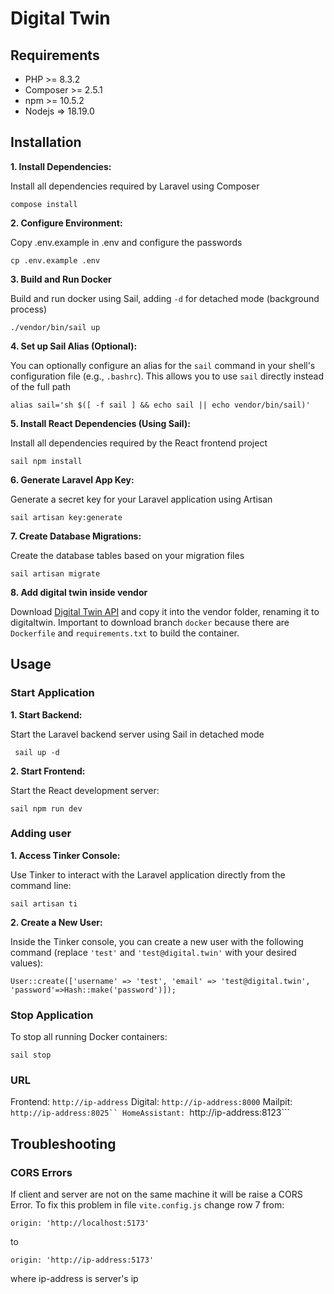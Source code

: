 # Digital Twin

## Requirements

- PHP >= 8.3.2
- Composer >= 2.5.1
- npm >= 10.5.2
- Nodejs => 18.19.0

## Installation

**1. Install Dependencies:**

Install all dependencies required by Laravel using Composer

``` compose install ```

**2. Configure Environment:**

Copy .env.example in .env and configure the passwords

``` cp .env.example .env ```

**3. Build and Run Docker**

Build and run docker using Sail, adding ```-d``` for detached mode (background process)

``` ./vendor/bin/sail up ```

**4. Set up Sail Alias (Optional):**

You can optionally configure an alias for the `sail` command in your shell's configuration file (e.g., `.bashrc`). This allows you to use `sail` directly instead of the full path

``` alias sail='sh $([ -f sail ] && echo sail || echo vendor/bin/sail)' ```

**5. Install React Dependencies (Using Sail):**

Install all dependencies required by the React frontend project

``` sail npm install ```

**6. Generate Laravel App Key:**

Generate a secret key for your Laravel application using Artisan

``` sail artisan key:generate ```

**7. Create Database Migrations:**

Create the database tables based on your migration files

``` sail artisan migrate ```

**8. Add digital twin inside vendor**

Download [Digital Twin API](https://github.com/davideguizzardi/Digital-Twin-API/tree/docker) and copy it into the vendor folder, renaming it to digitaltwin. Important to download branch ```docker``` because there are ```Dockerfile``` and ```requirements.txt``` to build the container.

## Usage

### Start Application

**1. Start Backend:**

Start the Laravel backend server using Sail in detached mode

``` sail up -d```

**2. Start Frontend:**

Start the React development server:

``` sail npm run dev ```

### Adding user 

**1. Access Tinker Console:**

Use Tinker to interact with the Laravel application directly from the command line:

``` sail artisan ti ```

**2. Create a New User:**

Inside the Tinker console, you can create a new user with the following command (replace `'test'` and `'test@digital.twin'` with your desired values):

``` User::create(['username' => 'test', 'email' => 'test@digital.twin', 'password'=>Hash::make('password')]); ```

### Stop Application

To stop all running Docker containers:

``` sail stop ```

### URL

Frontend: ```http://ip-address```
Digital: ```http://ip-address:8000```
Mailpit: ```http://ip-address:8025``
HomeAssistant: ```http://ip-address:8123```

## Troubleshooting 

### CORS Errors

If client and server are not on the same machine it will be raise a CORS Error. To fix this problem in file ```vite.config.js``` change row 7 from:

```origin: 'http://localhost:5173' ```

to

```origin: 'http://ip-address:5173' ```

where ip-address is server's ip